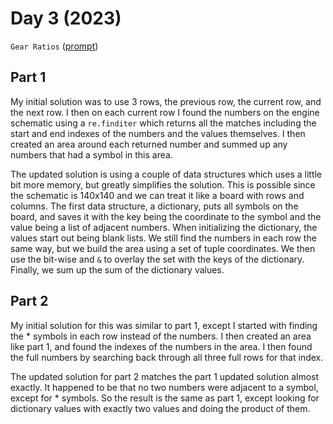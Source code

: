 # Day 3 (2023)

`Gear Ratios` ([prompt](https://adventofcode.com/2023/day/3))

## Part 1

My initial solution was to use 3 rows, the previous row, the current row, and
the next row. I then on each current row I found the numbers on the engine
schematic using a `re.finditer` which returns all the matches including the
start and end indexes of the numbers and the values themselves. I then created
an area around each returned number and summed up any numbers that had a symbol
in this area.

The updated solution is using a couple of data structures which uses a little
bit more memory, but greatly simplifies the solution. This is possible since
the schematic is 140x140 and we can treat it like a board with rows and
columns. The first data structure, a dictionary, puts all symbols on the board,
and saves it with the key being the coordinate to the symbol and the value
being a list of adjacent numbers. When initializing the dictionary, the values
start out being blank lists. We still find the numbers in each row the same
way, but we build the area using a set of tuple coordinates. We then use the
bit-wise and `&` to overlay the set with the keys of the dictionary. Finally,
we sum up the sum of the dictionary values.

## Part 2

My initial solution for this was similar to part 1, except I started with
finding the * symbols in each row instead of the numbers. I then created an
area like part 1, and found the indexes of the numbers in the area. I then
found the full numbers by searching back through all three full rows for that
index.

The updated solution for part 2 matches the part 1 updated solution almost
exactly. It happened to be that no two numbers were adjacent to a symbol,
except for * symbols. So the result is the same as part 1, except looking for
dictionary values with exactly two values and doing the product of them.
